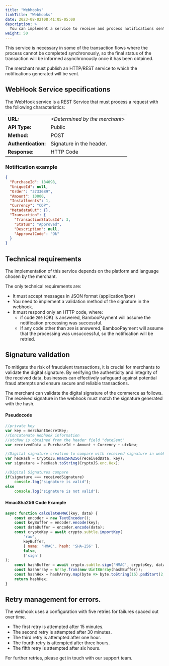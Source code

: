 ```yaml
---
title: "Webhooks"
linkTitle: "Webhooks"
date: 2023-08-02T08:41:05-05:00
description: >
  You can implement a service to receive and process notifications sent from the BambooPayment systems.
weight: 50
---
```


This service is necessary in some of the transaction flows where the process cannot be completed synchronously, so the final status of the transaction will be informed asynchronously once it has been obtained.

The merchant must publish an HTTP/REST service to which the notifications generated will be sent.

## WebHook Service specifications
The WebHook service is a REST Service that must process a request with the following characteristics:

<div id="shortTable"></div>

|        |          | 
|:-------|:---------|
|**URL:** | *\<Determined by the merchant\>* |
|**API Type:** | Public |
|**Method:** | POST |
|**Authentication:** | Signature in the header. |
|**Response:** | HTTP Code |

### Notification example

```json
{
  "PurchaseId": 184098,
  "UniqueId": null,
  "Order": "3733689",
  "Amount": 10000,
  "Installments": 1,
  "Currency": "COP",
  "MetadataOut": {},
  "Transaction": {
    "TransactionStatusId": 3,
    "Status": "Approved",
    "Description": null,
    "ApprovalCode": "Ok"
  }
}
```


## Technical requirements
The implementation of this service depends on the platform and language chosen by the merchant.

The only technical requirements are:

- It must accept messages in JSON format (application/json)
- You need to implement a validation method of the signature in the webhook.
- It must respond only an HTTP code, where:
    * if code `200` (OK) is answered, BambooPayment will assume the notification processing was successful.
    * If any code other than `200` is answered, BambooPayment will assume that the processing was unsuccessful, so the notification will be retried.


## Signature validation
To mitigate the risk of fraudulent transactions, it is crucial for merchants to validate the digital signature. By verifying the authenticity and integrity of the received data, businesses can effectively safeguard against potential fraud attempts and ensure secure and reliable transactions.

The merchant can validate the digital signature of the commerce as follows.
The received signature in the webhook must match the signature generated with the hash.

#### Pseudocode

```javascript
//private key
var key = merchantSecretKey;
//Concatenate Webhook information
//utcNow is obtained from the header field "dateSent"
var receivedData = PurchaseId + Amount + Currency + utcNow;

//Digital signature creation to compare with received signature in webhook
var hexHash = CryptoJS.HmacSHA256(receivedData, key);
var signature = hexHash.toString(CryptoJS.enc.Hex);

//Digital Signatures compare
if(signature === receivedSignature)
    console.log("signature is valid");
else
    console.log("signature is not valid");
 ```

#### HmacSha256 Code Example

```javascript
async function calculateHMAC(key, data) {
	const encoder = new TextEncoder();
	const keyBuffer = encoder.encode(key);
	const dataBuffer = encoder.encode(data);
	const cryptoKey = await crypto.subtle.importKey(
		'raw',
		keyBuffer,
		{ name: 'HMAC', hash: 'SHA-256' },
		false,
		['sign']
);
	const hashBuffer = await crypto.subtle.sign('HMAC', cryptoKey, dataBuffer);
	const hashArray = Array.from(new Uint8Array(hashBuffer));
	const hashHex = hashArray.map(byte => byte.toString(16).padStart(2, '0')).join('');
	return hashHex;
}
```

## Retry management for errors.
The webhook uses a configuration with five retries for failures spaced out over time.

* The first retry is attempted after 15 minutes.
* The second retry is attempted after 30 minutes.
* The third retry is attempted after one hour.
* The fourth retry is attempted after three hours.
* The fifth retry is attempted after six hours.

For further retries, please get in touch with our support team.